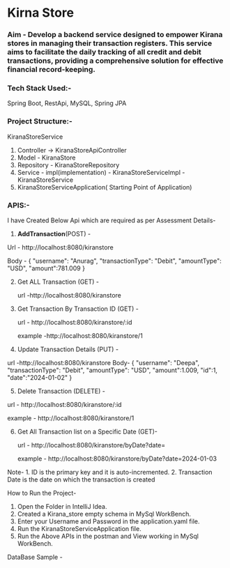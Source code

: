 
<h1>Kirna Store</h1>
<h3>Aim - Develop a backend service designed to empower Kirana stores in managing their transaction registers. This service aims to facilitate the daily tracking of all credit and debit
 transactions, providing a comprehensive solution for effective financial record-keeping.</h3>
<h3>Tech Stack Used:- </h3> Spring Boot, RestApi, MySQL, Spring JPA

<h3>Project Structure:-</h3>
 
KiranaStoreService
1. Controller  ->  KiranaStoreApiController
2. Model  - KiranaStore
3. Repository  - KiranaStoreRepository
4. Service - impl(implementation) - KiranaStoreServiceImpl
              - KiranaStoreService
5. KiranaStoreServiceApplication( Starting Point of Application)


<h3>APIS:-</h3>
I have Created Below Api which are required as per Assessment Details- 

1. <b>AddTransaction</b>(POST) - 

  Url - http://localhost:8080/kiranstore

  Body - {
     "username": "Anurag",
     "transactionType": "Debit",
     "amountType": "USD",
     "amount":781.009
     }  

2. Get ALL Transaction (GET) -

    url -http://localhost:8080/kiranstore
  
3. Get Transaction By Transaction ID (GET) - 
 
   url - http://localhost:8080/kiranstore/:id

   example -http://localhost:8080/kiranstore/1

4. Update Transaction Details (PUT) -
 
  url -http://localhost:8080/kiranstore
   Body- {
       "username": "Deepa",
       "transactionType": "Debit",
       "amountType": "USD",
       "amount":1.009,
       "id":1,
       "date":"2024-01-02"
       }

5. Delete Transaction (DELETE) -

  url - http://localhost:8080/kiranstore/:id

  example - http://localhost:8080/kiranstore/1


6. Get All Transaction list on a Specific Date (GET)- 

   url - http://localhost:8080/kiranstore/byDate?date=

   example - http://localhost:8080/kiranstore/byDate?date=2024-01-03


Note- 1. ID is the primary key and it is auto-incremented.
      2. Transaction Date is the date on which the transaction is created
      
How to Run the Project- 

1. Open the Folder in IntelliJ Idea.
2. Created a Kirana_store empty schema in MySql WorkBench.
3. Enter your Username and Password in the application.yaml file.
4. Run the KiranaStoreServiceApplication file.
5. Run the Above APIs in the postman and View working in MySql WorkBench.



DataBase Sample - 


